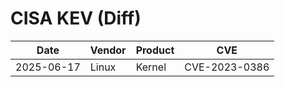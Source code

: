 # CISA KEV (Diff)

| Date | Vendor | Product | CVE |
| ---- | ------ | ------- | --- |
| 2025-06-17 | Linux | Kernel | CVE-2023-0386 |
